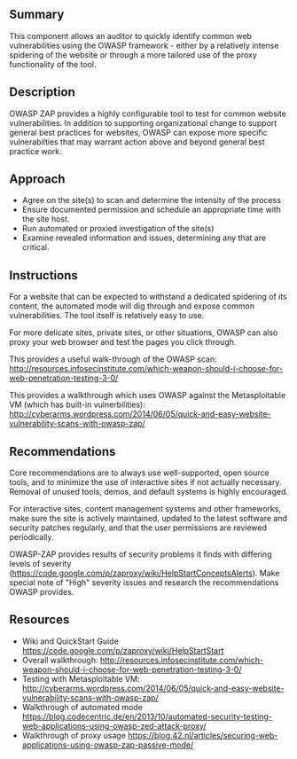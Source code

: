 ## Summary ##
This component allows an auditor to quickly identify common web vulnerabilities using the OWASP framework - either by a relatively intense spidering of the website or through a more tailored use of the proxy functionality of the tool.

## Description ##

OWASP ZAP provides a highly configurable tool to test for common website vulnerabilities. In addition to supporting organizational change to support general best practices for websites, OWASP can expose more specific vulnerabilties that may warrant action above and beyond general best practice work.

## Approach ##
 * Agree on the site(s) to scan and determine the intensity of the process
 * Ensure documented permission and schedule an appropriate time with the site host.
 * Run automated or proxied investigation of the site(s)
 * Examine revealed information and issues, determining any that are critical.

## Instructions ##

For a website that can be expected to withstand a dedicated spidering of its content, the automated mode will dig through and expose common vulnerabilities. The tool itself is relatively easy to use. 

For more delicate sites, private sites, or other situations, OWASP can also proxy your web browser and test the pages you click through.

This provides a useful walk-through of the OWASP scan:
http://resources.infosecinstitute.com/which-weapon-should-i-choose-for-web-penetration-testing-3-0/

This provides a walkthrough which uses OWASP against the Metasploitable VM (which has built-in vulnerbilities):  http://cyberarms.wordpress.com/2014/06/05/quick-and-easy-website-vulnerability-scans-with-owasp-zap/

## Recommendations ##
Core recommendations are to always use well-supported, open source tools, and to minimize the use of interactive sites if not actually necessary. Removal of unused tools, demos, and default systems is highly encouraged.

For interactive sites, content management systems and other frameworks, make sure the site is actively maintained, updated to the latest software and security patches regularly, and that the user permissions are reviewed periodically.

OWASP-ZAP provides results of security problems it finds with differing levels of severity (https://code.google.com/p/zaproxy/wiki/HelpStartConceptsAlerts). Make special note of "High" severity issues and research the recommendations OWASP provides.

## Resources ##
 * Wiki and QuickStart Guide https://code.google.com/p/zaproxy/wiki/HelpStartStart
 * Overall walkthrough: http://resources.infosecinstitute.com/which-weapon-should-i-choose-for-web-penetration-testing-3-0/
 * Testing with Metasploitable VM: http://cyberarms.wordpress.com/2014/06/05/quick-and-easy-website-vulnerability-scans-with-owasp-zap/
 * Walkthrough of automated mode https://blog.codecentric.de/en/2013/10/automated-security-testing-web-applications-using-owasp-zed-attack-proxy/
 * Walkthrough of proxy usage https://blog.42.nl/articles/securing-web-applications-using-owasp-zap-passive-mode/

